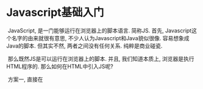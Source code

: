 # Javascript基础入门



​		JavaScript, 是一门能够运行在浏览器上的脚本语言. 简称JS. 首先, Javascript这个名字的由来就很有意思, 不少人认为Javascript和Java貌似很像. 容易想象成Java的脚本. 但其实不然, 两者之间没有任何关系. 纯粹是商业碰瓷.

​		那么既然JS是可以运行在浏览器上的脚本. 并且, 我们知道本质上, 浏览器是执行HTML程序的. 那么如何在HTML中引入JS呢?

​		方案一, 直接在<script>标签中引入编写js代码

​		<img src="image-20210826150049916.png" alt="image-20210826150049916" style="zoom:50%;" />

​		方案二, 将js代码写在js文件中, 然后通过script标签的src属性进行引入

<img src="image-20210826150217635.png" alt="image-20210826150217635" style="zoom:40%;" />

两种方式运行出的效果是一致的.  但是需要各位注意一点, HTML程序在执行的时候是从上到下进行渲染的. 

那么如果我把脚本放在下面和放在上面是有一些不同的. 

![image-20210826150358678](image-20210826150358678.png)

![image-20210826150452740](image-20210826150452740.png)



## 一. Javascript基本数据类型

JS虽然是一个脚本语言. 麻雀虽小, 五脏俱全. 在js中也是可以像其他编程语言一样. 声明变量, 条件判断, 流程控制等等. 我们先看一下JS中的数据类型

在js中主要有这么几种数据类型(基本)

```javascript
number  数字, 不论是整数还是小数, 数据类型都是number
string  字符串, 这个没啥可聊的. 就是很单纯的字符串
boolean  布尔值, 只有两个, true和false. 注意不是大写T和F. 
object 对象, 这个比较特殊. 你可以理解为所有被new出来的东西都是对象  
undefined, 这个表示未定义. 所有没有被定义过的东西默认都是该类型 类似像空一样的东西
```

在js中声明变量用var来声明

在js中使用// 来表示单行注释. 使用/* */表示多行注释. 

```js
var 变量名; // 创建变量, 此时该变量除了被赋值啥也干不了. 
var 变量名 = 值; // 创建一个变量, 并且有值. 
var 变量名 = 值1, 变量名2 = 值2, 变量名3 = 值3.....; // 一次创建多个变量.并都有值
var 变量名1, 变量名2, 变量名3 = 值3;  // 创建多个变量. 并且只有变量3有值
```



JS中的运算符和Python几乎一致. 但有些特殊的. 

and, or, not 到了js中注意,换成了&&, ||, !, 其含义和概念是一致的. 

```js
var a = 10, b = 20, c = 30 ;
console.log(a > b && b > c);  // false
console.log(!(a > b)) // 注意括号
```



== 和 ===,  

​	== 只是判断值是否一致,  
​	=== 会判断数据类型和数据是否都一致. 

```js
var a = "123";
var b = 123;
console,log(a == b);  // true
console.log(a === b); // false
```



数据类型转换:

```js
// string -> number  :  parseInt(字符串)
var a = "10086";
a = parseInt(a);  // 变成整数
console.log(a + 10); // 10096

// number -> string  : 数字.toString() 或者 数字 + ""
var a = 100;
var b = a.toString();
var c = a + "";  
console.log(b);
console.log(c);

// number -> string: 数字转化成16进制的字符串
var m = 122;
var n = m.toString(16);
console.log(n);

// 进制转换
var a = 10;
// 16进制的数字是多少
var x = a.toString(16);  // a

// AB的十进制是多少
var d = parseInt("AB", 16); // 171
```



关于++

```js
// 在python中是没有++操作的. 但是在js中是有的. 
a++;  // 翻译一下就是a = a + 1 
++a;  // 翻译一下就是a = a + 1
a--;  // 翻译一下就是a = a - 1
--a;  // 翻译一下就是a = a - 1

//困扰无数初学者的疑惑, a++ 和 ++a有什么区别
// 两句话, 
//	1. 不论是a++还是++a. 目的都是让a自增1. 
//	2. 
//		a++这个表达式整体运算出来的结果是 a
//		++a这个表达式整体运算出来的结果是 a + 1

/*
	理解一下, 这里还好理解
	a = 10
	b = a++
	console.log(b)  // ?
	console.log(a)  // ?
	
	a = 10
	b = ++a
	console.log(b)  // ?
	console.log(a)  // ?
	
	难度升级, 这里非常绕. 答案就在上面那两句话上. 
	a = 10
	a = a++
	console.log(a)  // ?
	
	a = 10
	a = ++a
	console.log(a)  // ?
*/ 

```



字符串操作:

```js
s.split()  字符串切割
s.substr(start, len)  字符串切割, 从start开始切, 切len个字符
s.substring(start, end)  字符串切割, 从start切割到end
s.length  字符串长度
s.charAt(i) 第i索引位置的字符
s.indexOf('xxx')  返回xxx的索引位置, 如果没有xxx. 则返回-1
s.lastIndexOf("xxx") 返回xxx的最后一次出现的索引位置，如果没有xxx. 则返回-1
s.includes("xxx") 判断xxx是否出现在s中. in 
s.toUpperCase() 转换成大写字母
s.startsWith("xxx")  判断是否以xxx开头
```



关于null和undefined. 这两个会很容易混. 你可以这样来记. null就是空对象. undefined就是空变量. 两者都可以表示空. 啥也没有. 本质其实是一样的. 都啥也干不了. 两者都可以当做false来看待就好了. 



## 二. JS条件分支

​		除了HTML以外. 几乎所有的编程语言都有条件判断的功能.  比如, python, 我们用if语句来做条件判断. 到了javascript中也是一样的, 也使用javascript来做条件上的判断. 

```js
// 语法
if(条件1){
    代码块1    
}

// 解读: 当`条件1`成立时, 执行代`码块1`中的内容, 如果`条件1`不成立. 则不执行该`代码块1`中的内容
// 注, 如果代`码块1`中的内容只有一行. 则可以省略外面的大括号(一些逆向工程里会有)
```



```js
// 语法
if(条件1){
    代码块1
} else {
    代码块2
}
// 解读: 当`条件1`成立时, 执行`代码块1`中的内容, 如果`条件1`不成立. 则执行`代码块2`中的内容
```



```js
// 语法
if(条件1){
    代码块1
} else if(条件2) {
    代码块2
} else if(条件3) {
    代码块3
} ... {
	代码块n
} else {
    代码块else
}
// 解读: 当`条件1`成立时, 执行`代码块1`中的内容, 如果`条件2`不成立. 则执行`代码块2`中的内容...如果都不成立, 最终执行`代码块else`中的内容. 
```



switch语句. 该语句是python中不存在的. 但是在Java和C, 以及JS中依然会有使用

```js
switch(变量){
    case 值1:
        代码块1
        break  // 可选
    case 值2:
      	代码块2
        break  // 可选
    case 值3:
        代码块3
        break  // 可选
        
    default:   // 可选
        default代码块
}

/*
	解读: 
		执行时, 
		switch会判断变量的值是否是`值1`, 
		如果是, 则执行代码块1以及代码块1中的break, 
		如果不是, 则继续判断`值2`...
		如果前面的`值`都没有和`变量`相等的.则执行`default代码块`. 
		
	注意, 
		每一个`case`中都可以选择`break`, 也可以不选择`break`, 需要注意的是, 如果不写`break`. 
		那么就会形成`case穿透`现象. 
		
	例, `变量`的值如果和`值1` 相等. 并且case1中没有写`break`, 
	则在执行的时候. 会执行完`case1`中的代码. 
	然后会自动穿透到`case2`中去执行里面的代码, 而不经过case2中的数据的验证. 

*/
```



## 三. JS中的循环语句

在js中有三种循环语句. 首先是while循环. 它的逻辑和咱们python中的while几乎一模一样, 就是符号上有些许的区别. 

```js
// 语法
while(条件){
    循环体 ->  里面可以有break和continue等关键字
}


/*
	判断`条件`是否为真, 如果`真`, 则执行`循环体`.执行完`循环体`, 会再次判断`条件`....
	并且在循环中也可以使用`break`和`continue`等关键字来控制循环的走向. 
*/
```

```js
// 语法
do{
    循环体
} while(条件);

/*
	解读:
		先执行`循环体`, 然后判断`条件`是否成立, 如果成立.在来一次. 
	注意, 由于do..while是先执行的`循环体`. 所以, 不论条件如何, 至少执行一次`循环体`
*/
```

```js
// 语法: for的第一种语法
for(表达式1; 表达式2; 表达式3){
	循环体
}
/*
	解读: 
		for循环和我们python中的循环是完全不一样的. 解读起来会有点儿麻烦. 
		首先, 在执行的时候, 先执行`表达式1`, 
		然后, 判断`表达式2`得到的结果是否真, 如果`真`, 则执行循环体, 
		再然后, 执行`表达式3`, 
		再然后, 判断`表达式2`执行的结果是否为`真`, 如果`真`, 则执行`循环体`
        再然后, 执行`表达式3`
        .....
        直到, `表达式2`得到的结果是`假`, 则跳出循环
*/
// 看起来很绕. 我们用for循环来跑一个1~99
for(var i = 1; i < 100; i++){
    console.log(i);
}
/*
	首先, i = 1, 
	然后, 判断 i < 100 成立
		打印i
	在然后, i++, i变成2
	再然后, 判断 i < 100 还是成立
		打印i
	再然后, i++, i变成3
	再然后, 判断 i< 100 还是成立
		打印3....
	....
	当i = 100了. i < 100不成立. 程序结束 
*/

// for循环的固定逻辑也就这样了
for(变量声明; 条件判断; 改变变量){
 	循环体
}

```

```js
// for的第二种用法
var a = [11,22,33,44,55,66]
for(let i in a){
    console.log(i + "_" + a[i])
}
// 这种写法非常类似python中的for循环. 但是要注意. 这里的`i`拿到的仅仅是 `数组a`的索引信息. 
// 如果需要数据 a[i]
```



## 四.JS中的数组和对象

在JS中创建数组非常简单. 直接[ ]即可. 也可以用正规军的new Array(). 不过效果都是一样的. 

```js
var as = [11,22,33,44,55];
var bs = new Array(11,22,33,44,55)
```

数组的常用操作

```js
arr.length;  // 数组长度
arr.push(data);  // 添加数据
arr.pop();  // 删除数据, 从后面删除, 并返回被删除的内容
arr.shift()  // 删除数据, 从前面删除, 并返回被删除的内容

// arr中的每一项循环出来. 分别去调用function函数, 会自动的将`数据`传递给函数的第一个参数
arr.forEach(function(e, i){  // 第二个参数是可选的
    console.log(i+"__"+e);
});
arr.join("连接符");  // 使用`连接符`将arr中的每一项拼接起来. 和python中的 "".join()雷同
```



在JS中创建一个对象非常容易. 和python中的字典几乎一样{ }

```js
var p = {
    name: "汪峰",
    age: 18,
    wife: "章子怡",
    
    chi: function(){
        console.log("吃饭")
    }
};
```

使用对象

```js
p.name
p.age
p['wife']
p.chi()
p['chi']()
```

从上述内容中几乎可以看到. JS对象的使用几乎是没有门槛的. 十分灵活

```js
for(var n in p){
    if(typeof(p[n]) != 'function'){
        console.log(p[n])
    }
}
```



## 五. JS中的函数(重点)

​		在JS中声明函数和python差不多. 也要有一个关键字顶在前面. python是`def`, 到了JS里换成了`function`, 只不过在JS中没有像python那么死板, 必须`def`后面必须跟上函数名. 这也为我们未来做逆向提供了第一个超大的伏笔. 

```js
// 语法
// 声明函数
function 函数名(形参1, 形参2, 形参3....){
    函数体
    return 返回值
}
// 调用函数
函数名(实参1, 实参2, 实参3....)

// 除了写法换了一丢丢. 其他的东西和python完全一致,
```

简单来个案例看看

```js
function an(a, b){
    return a + b
}

ret = an(1, 2)
console.log(ret);  // 3
```

很简单不是么?  那为什么我们在网页上看到一些网站的JS是如此的复杂呢? 

注意了, JS其实没有一个非常非常严格的语法规则. 只要能够形成 xxx()  并且xxx是一个函数的话就可以执行. 

例如:

```js
var an = function(a, b){
    return a + b 
}
an(1, 2)  // an虽然是var声明的, 但是它的指向是一个函数. 那就可以执行

var $ = function(a, b){
    
}
$(1, 2) // $没有被JS使用. 我就可以用啊. _也OK


// 这个也很过分. 这个东东要拆开来看 第一个括号里面放的就是一个函数啊. 所以依然可以执行. 
(function(a, b){
    return a + b
})(1, 2)

c = (function(){
    var m = {
        name:'alex',
        age:'18',
        xijiao: function(a){
            console.log(a+"来帮我洗脚");
        }
    }
    return m
})

//  还有最后一个问题. 未来我们也会遇到的. 就是它这个return
var an = function(){
    return console.log("我爱你"), console.log("爱你妹"), "哈哈"
}
// 注意我们发现js会把return后的每一个,都执行一次. 但是最终真正的返回值其实是最后的那个"哈哈"
```
